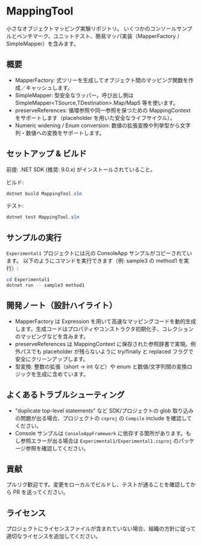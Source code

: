 MappingTool
============

小さなオブジェクトマッピング実験リポジトリ。
いくつかのコンソールサンプルとベンチマーク、ユニットテスト、簡易マッパ実装（MapperFactory / SimpleMapper）を含みます。

概要
-----
- MapperFactory: 式ツリーを生成してオブジェクト間のマッピング関数を作成／キャッシュします。
- SimpleMapper: 型安全なラッパー。呼び出し側は SimpleMapper<TSource,TDestination>.Map/Map5 等を使います。
- preserveReferences: 循環参照や同一参照を保つための MappingContext をサポートします（placeholder を用いた安全なライフサイクル）。
- Numeric widening / Enum conversion: 数値の拡張変換や列挙型から文字列・数値への変換をサポートします。

セットアップ & ビルド
-------------------
前提: .NET SDK (推奨: 9.0.x) がインストールされていること。

ビルド:
```powershell
dotnet build MappingTool.sln
```

テスト:
```powershell
dotnet test MappingTool.sln
```

サンプルの実行
-------------
`Experimental1` プロジェクトには元の ConsoleApp サンプルがコピーされています。
以下のようにコマンドを実行できます（例: sample3 の method1 を実行）:

```powershell
cd Experimental1
dotnet run -- sample3 method1
```

開発ノート（設計ハイライト）
---------------------------
- MapperFactory は Expression を用いて高速なマッピングコードを動的生成します。生成コードはプロパティやコンストラクタ初期化子、コレクションのマッピングなどを含みます。
- preserveReferences は MappingContext に保存された参照辞書で実現。例外パスでも placeholder が残らないように try/finally と replaced フラグで安全にクリーンアップします。
- 型変換: 整数の拡張（short -> int など）や enum と数値/文字列間の変換ロジックを生成に含めています。

よくあるトラブルシューティング
-----------------------------
- "duplicate top-level statements" など SDK/プロジェクトの glob 取り込みの問題が出る場合、プロジェクトの `csproj` の `Compile` include を確認してください。
- Console サンプルは `ConsoleAppFramework` に依存する箇所があります。もし参照エラーが出る場合は `Experimental1/Experimental1.csproj` のパッケージ参照を確認してください。

貢献
----
プルリク歓迎です。変更をローカルでビルドし、テストが通ることを確認してから PR を送ってください。

ライセンス
---------
プロジェクトにライセンスファイルが含まれていない場合、組織の方針に従って適切なライセンスを追加してください。
